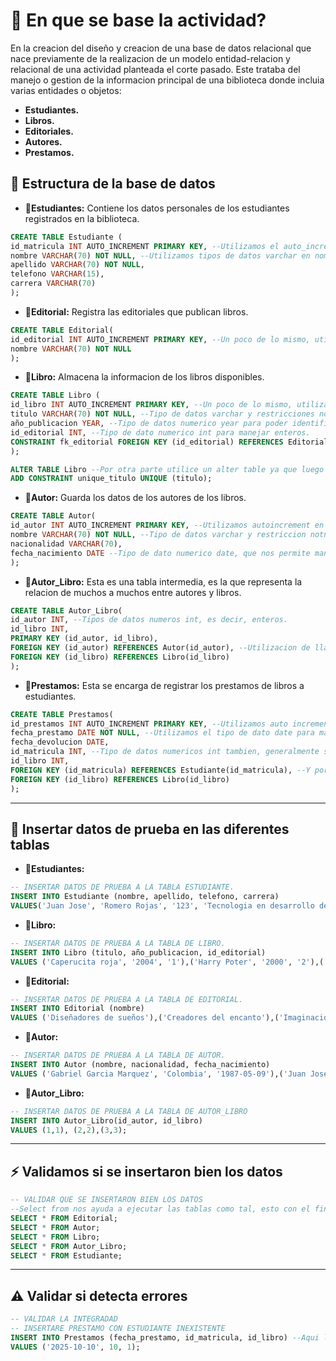 # 🧠 En que se base la actividad?
En la creacion del diseño y creacion de una base de datos relacional que nace previamente de la realizacion de un modelo entidad-relacion y relacional de una actividad planteada el corte pasado. Este trataba del manejo o gestion de la informacion principal de una biblioteca donde incluia varias entidades o objetos: 

- **Estudiantes.**
- **Libros.**
- **Editoriales.**
- **Autores.**
- **Prestamos.**

## 🧱 Estructura de la base de datos

- 🧩**Estudiantes:**
Contiene los datos personales de los estudiantes registrados en la biblioteca.
```sql
CREATE TABLE Estudiante (
id_matricula INT AUTO_INCREMENT PRIMARY KEY, --Utilizamos el auto_increment en la primary key para que se autoincremente al momento de detectar cambios de nuevos registros.
nombre VARCHAR(70) NOT NULL, --Utilizamos tipos de datos varchar en nombre, apellido, telefono y carrera. Ya que son cadenas de texto o string con una cantidad variada, en este caso le asigne 70 a los mas largos y 15 al telefono. Por otra parte tambien utilizamos la restriccion not null para no aceptar datos vacios.
apellido VARCHAR(70) NOT NULL,
telefono VARCHAR(15),
carrera VARCHAR(70)
);
```


- 🧩**Editorial:**
Registra las editoriales que publican libros.
```sql
CREATE TABLE Editorial(
id_editorial INT AUTO_INCREMENT PRIMARY KEY, --Un poco de lo mismo, utilizamos autoincrement y tipos de datos varchar y restricciones not null.
nombre VARCHAR(70) NOT NULL
);
```


- 🧩**Libro:**
Almacena la informacion de los libros disponibles.
```sql
CREATE TABLE Libro (
id_libro INT AUTO_INCREMENT PRIMARY KEY, --Un poco de lo mismo, utilizamos autoincrement en la primary key.
titulo VARCHAR(70) NOT NULL, --Tipo de datos varchar y restricciones not null ya que si o si deben tener un titulo.
año_publicacion YEAR, --Tipo de datos numerico year para poder identificar el año en que se publica el libro.
id_editorial INT, --Tipo de dato numerico int para manejar enteros.
CONSTRAINT fk_editorial FOREIGN KEY (id_editorial) REFERENCES Editorial(id_editorial) --Agregamos la llave foranea de editorial, esto para decir que los libros pertenecen a una editorial registrada.
);

ALTER TABLE Libro --Por otra parte utilice un alter table ya que luego de crear la tabla me di cuenta que pude ingresar una restriccion unique, esto con el fin de poder decir que cada titulo de cada libro debe ser unico y no repetido.
ADD CONSTRAINT unique_titulo UNIQUE (titulo);
```


- 🧩**Autor:**
Guarda los datos de los autores de los libros.
```sql
CREATE TABLE Autor(
id_autor INT AUTO_INCREMENT PRIMARY KEY, --Utilizamos autoincrement en la primary key.
nombre VARCHAR(70) NOT NULL, --Tipo de datos varchar y restriccion notnull.
nacionalidad VARCHAR(70), 
fecha_nacimiento DATE --Tipo de dato numerico date, que nos permite manejar datos numerico de tipo fecha.
);
```


- 🧩**Autor_Libro:**
Esta es una tabla intermedia, es la que representa la relacion de muchos a muchos entre autores y libros.
```sql
CREATE TABLE Autor_Libro(
id_autor INT, --Tipos de datos numeros int, es decir, enteros.
id_libro INT,
PRIMARY KEY (id_autor, id_libro),
FOREIGN KEY (id_autor) REFERENCES Autor(id_autor), --Utilizacion de llave foraneas para la relacion que esta tabla tiene entre autores y libros. Es decir, lo que estamos diciendo es que un libro puede tener varios autores y un autor varios libros.
FOREIGN KEY (id_libro) REFERENCES Libro(id_libro)
);
```


- 🧩**Prestamos:**
Esta se encarga de registrar los prestamos de libros a estudiantes.
```sql
CREATE TABLE Prestamos(
id_prestamos INT AUTO_INCREMENT PRIMARY KEY, --Utilizamos auto increment en la primary key.
fecha_prestamo DATE NOT NULL, --Utilizamos el tipo de dato date para manejar fechas y ademas la restriccion not null para que no acepte campos vacios.
fecha_devolucion DATE,
id_matricula INT, --Tipo de datos numericos int tambien, generalmente sirven para la mayoria de los casos.
id_libro INT,
FOREIGN KEY (id_matricula) REFERENCES Estudiante(id_matricula), --Y por ultimo la relacion entre matricula que identifica al estudiante que tiene el libro y id_libro que basicamente nos especifica el numero del ISBN del libro.
FOREIGN KEY (id_libro) REFERENCES Libro(id_libro)
);
```

-----
## 🚀 Insertar datos de prueba en las diferentes tablas
- 🧩**Estudiantes:**
```sql
-- INSERTAR DATOS DE PRUEBA A LA TABLA ESTUDIANTE.
INSERT INTO Estudiante (nombre, apellido, telefono, carrera)
VALUES('Juan Jose', 'Romero Rojas', '123', 'Tecnologia en desarrollo de software'),('Carlos Andres', 'Romero Rojas', '1234', 'Ingenieria industrial'),('Dana Valentina', 'Rojas Gimenez', '12345', 'Negocios internacionales');
```


- 🧩**Libro:**
```sql
-- INSERTAR DATOS DE PRUEBA A LA TABLA DE LIBRO.
INSERT INTO Libro (titulo, año_publicacion, id_editorial)
VALUES ('Caperucita roja', '2004', '1'),('Harry Poter', '2000', '2'),('Berserk', '2006', '3');
```


- 🧩**Editorial:**
```sql
-- INSERTAR DATOS DE PRUEBA A LA TABLA DE EDITORIAL.
INSERT INTO Editorial (nombre)
VALUES ('Diseñadores de sueños'),('Creadores del encanto'),('Imaginacion grande');
```


- 🧩**Autor:**
```sql
-- INSERTAR DATOS DE PRUEBA A LA TABLA DE AUTOR.
INSERT INTO Autor (nombre, nacionalidad, fecha_nacimiento)
VALUES ('Gabriel Garcia Marquez', 'Colombia', '1987-05-09'),('Juan Jose Romero Rojas', 'Peru', '2006-07-15'),('Stella Rojas', 'Mexico', '1995-08-14');
```

- 🧩**Autor_Libro:**
```sql
-- INSERTAR DATOS DE PRUEBA A LA TABLA DE AUTOR_LIBRO
INSERT INTO Autor_Libro(id_autor, id_libro)
VALUES (1,1), (2,2),(3,3);
```

-----
## ⚡ Validamos si se insertaron bien los datos
```sql
-- VALIDAR QUE SE INSERTARON BIEN LOS DATOS
--Select from nos ayuda a ejecutar las tablas como tal, esto con el fin de ver la informacion o registro que estas tienen.
SELECT * FROM Editorial;
SELECT * FROM Autor;
SELECT * FROM Libro;
SELECT * FROM Autor_Libro;
SELECT * FROM Estudiante;
```


-----
## ⚠️ Validar si detecta errores
```sql
-- VALIDAR LA INTEGRADAD
-- INSERTARE PRESTAMO CON ESTUDIANTE INEXISTENTE 
INSERT INTO Prestamos (fecha_prestamo, id_matricula, id_libro) --Aqui lo que hago es insertar datos errores para ver si me los detecta correcto(seria que esta mal) o erroreos (seria lo correcto).
VALUES ('2025-10-10', 10, 1);
```